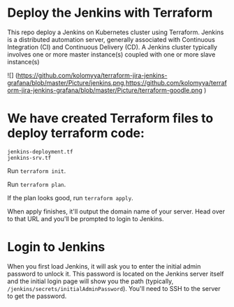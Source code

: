 # Deploy the Jenkins with Terraform

This repo  deploy a Jenkins on Kubernetes cluster  using Terraform. Jenkins is a distributed automation server, generally associated with Continuous Integration (CI) and Continuous Delivery (CD). A Jenkins cluster typically involves one or more master instance(s) coupled with one or more slave instance(s)

![] (https://github.com/kolomyya/terraform-jira-jenkins-grafana/blob/master/Picture/jenkins.png,https://github.com/kolomyya/terraform-jira-jenkins-grafana/blob/master/Picture/terraform-goodle.png )



# We have created Terraform files to deploy terraform code:

```
jenkins-deployment.tf
jenkins-srv.tf
```

Run ```terraform init```.

Run ```terraform plan```.

If the plan looks good, run ```terraform apply```.

When apply finishes, it'll output the domain name of your server. Head over to that URL and you'll be prompted to login to Jenkins.

# Login to Jenkins

When you first load Jenkins, it will ask you to enter the initial admin password to unlock it. This password is located on the Jenkins server itself and the initial login page will show you the path (typically, ```/jenkins/secrets/initialAdminPassword```). You'll need to SSH to the server to get the password.
